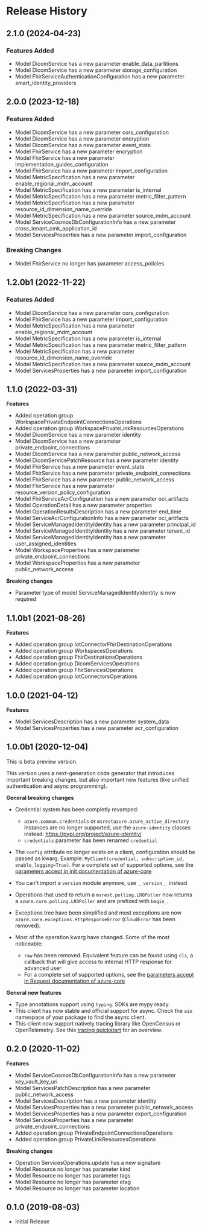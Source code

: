 # Release History

## 2.1.0 (2024-04-23)

### Features Added

  - Model DicomService has a new parameter enable_data_partitions
  - Model DicomService has a new parameter storage_configuration
  - Model FhirServiceAuthenticationConfiguration has a new parameter smart_identity_providers

## 2.0.0 (2023-12-18)

### Features Added

  - Model DicomService has a new parameter cors_configuration
  - Model DicomService has a new parameter encryption
  - Model DicomService has a new parameter event_state
  - Model FhirService has a new parameter encryption
  - Model FhirService has a new parameter implementation_guides_configuration
  - Model FhirService has a new parameter import_configuration
  - Model MetricSpecification has a new parameter enable_regional_mdm_account
  - Model MetricSpecification has a new parameter is_internal
  - Model MetricSpecification has a new parameter metric_filter_pattern
  - Model MetricSpecification has a new parameter resource_id_dimension_name_override
  - Model MetricSpecification has a new parameter source_mdm_account
  - Model ServiceCosmosDbConfigurationInfo has a new parameter cross_tenant_cmk_application_id
  - Model ServicesProperties has a new parameter import_configuration

### Breaking Changes

  - Model FhirService no longer has parameter access_policies

## 1.2.0b1 (2022-11-22)

### Features Added

  - Model DicomService has a new parameter cors_configuration
  - Model FhirService has a new parameter import_configuration
  - Model MetricSpecification has a new parameter enable_regional_mdm_account
  - Model MetricSpecification has a new parameter is_internal
  - Model MetricSpecification has a new parameter metric_filter_pattern
  - Model MetricSpecification has a new parameter resource_id_dimension_name_override
  - Model MetricSpecification has a new parameter source_mdm_account
  - Model ServicesProperties has a new parameter import_configuration

## 1.1.0 (2022-03-31)

**Features**

  - Added operation group WorkspacePrivateEndpointConnectionsOperations
  - Added operation group WorkspacePrivateLinkResourcesOperations
  - Model DicomService has a new parameter identity
  - Model DicomService has a new parameter private_endpoint_connections
  - Model DicomService has a new parameter public_network_access
  - Model DicomServicePatchResource has a new parameter identity
  - Model FhirService has a new parameter event_state
  - Model FhirService has a new parameter private_endpoint_connections
  - Model FhirService has a new parameter public_network_access
  - Model FhirService has a new parameter resource_version_policy_configuration
  - Model FhirServiceAcrConfiguration has a new parameter oci_artifacts
  - Model OperationDetail has a new parameter properties
  - Model OperationResultsDescription has a new parameter end_time
  - Model ServiceAcrConfigurationInfo has a new parameter oci_artifacts
  - Model ServiceManagedIdentityIdentity has a new parameter principal_id
  - Model ServiceManagedIdentityIdentity has a new parameter tenant_id
  - Model ServiceManagedIdentityIdentity has a new parameter user_assigned_identities
  - Model WorkspaceProperties has a new parameter private_endpoint_connections
  - Model WorkspaceProperties has a new parameter public_network_access

**Breaking changes**

  - Parameter type of model ServiceManagedIdentityIdentity is now required

## 1.1.0b1 (2021-08-26)

**Features**

  - Added operation group IotConnectorFhirDestinationOperations
  - Added operation group WorkspacesOperations
  - Added operation group FhirDestinationsOperations
  - Added operation group DicomServicesOperations
  - Added operation group FhirServicesOperations
  - Added operation group IotConnectorsOperations

## 1.0.0 (2021-04-12)

**Features**

  - Model ServicesDescription has a new parameter system_data
  - Model ServicesProperties has a new parameter acr_configuration

## 1.0.0b1 (2020-12-04)

This is beta preview version.

This version uses a next-generation code generator that introduces important breaking changes, but also important new features (like unified authentication and async programming).

**General breaking changes**

- Credential system has been completly revamped:

  - `azure.common.credentials` or `msrestazure.azure_active_directory` instances are no longer supported, use the `azure-identity` classes instead: https://pypi.org/project/azure-identity/
  - `credentials` parameter has been renamed `credential`

- The `config` attribute no longer exists on a client, configuration should be passed as kwarg. Example: `MyClient(credential, subscription_id, enable_logging=True)`. For a complete set of
  supported options, see the [parameters accept in init documentation of azure-core](https://github.com/Azure/azure-sdk-for-python/blob/main/sdk/core/azure-core/CLIENT_LIBRARY_DEVELOPER.md#available-policies)
- You can't import a `version` module anymore, use `__version__` instead
- Operations that used to return a `msrest.polling.LROPoller` now returns a `azure.core.polling.LROPoller` and are prefixed with `begin_`.
- Exceptions tree have been simplified and most exceptions are now `azure.core.exceptions.HttpResponseError` (`CloudError` has been removed).
- Most of the operation kwarg have changed. Some of the most noticeable:

  - `raw` has been removed. Equivalent feature can be found using `cls`, a callback that will give access to internal HTTP response for advanced user
  - For a complete set of
  supported options, see the [parameters accept in Request documentation of azure-core](https://github.com/Azure/azure-sdk-for-python/blob/main/sdk/core/azure-core/CLIENT_LIBRARY_DEVELOPER.md#available-policies)

**General new features**

- Type annotations support using `typing`. SDKs are mypy ready.
- This client has now stable and official support for async. Check the `aio` namespace of your package to find the async client.
- This client now support natively tracing library like OpenCensus or OpenTelemetry. See this [tracing quickstart](https://github.com/Azure/azure-sdk-for-python/tree/main/sdk/core/azure-core-tracing-opentelemetry) for an overview.

## 0.2.0 (2020-11-02)

**Features**

  - Model ServiceCosmosDbConfigurationInfo has a new parameter key_vault_key_uri
  - Model ServicesPatchDescription has a new parameter public_network_access
  - Model ServicesDescription has a new parameter identity
  - Model ServicesProperties has a new parameter public_network_access
  - Model ServicesProperties has a new parameter export_configuration
  - Model ServicesProperties has a new parameter private_endpoint_connections
  - Added operation group PrivateEndpointConnectionsOperations
  - Added operation group PrivateLinkResourcesOperations

**Breaking changes**

  - Operation ServicesOperations.update has a new signature
  - Model Resource no longer has parameter kind
  - Model Resource no longer has parameter tags
  - Model Resource no longer has parameter etag
  - Model Resource no longer has parameter location

## 0.1.0 (2019-08-03)

  - Initial Release
